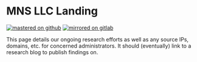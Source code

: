 # MNS LLC Landing
[![mastered on github](https://img.shields.io/badge/master-github-black.svg)](https://github.com/mns-llc/landing)
[![mirrored on gitlab](https://img.shields.io/badge/mirror-gitlab-orange.svg)](https://gitlab.com/mns-llc/landing)

This page details our ongoing research efforts as well as any source IPs, domains, etc. for concerned administrators. It should (eventually) link to a research blog to publish findings on.